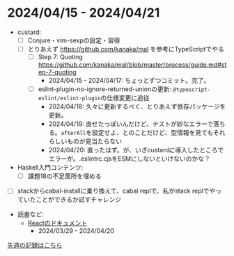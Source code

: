 # 2024/04/15 - 2024/04/21

- custard:
    - [ ] Conjure・vim-sexpの設定・習得
    - [ ] とりあえず <https://github.com/kanaka/mal> を参考にTypeScriptでやる
        - [ ] Step 7: Quoting <https://github.com/kanaka/mal/blob/master/process/guide.md#step-7-quoting>
            - 2024/04/15 - 2024/04/17: ちょっとずつコミット。完了。
        - [ ] eslint-plugin-no-ignore-returned-unionの更新: `@typescript-eslint/eslint-plugin`の仕様変更に追従
            - 2024/04/18: 久々に更新するべく、とりあえず依存パッケージを更新。
            - 2024/04/19: 直せたっぽいんだけど、テストが妙なエラーで落ちる。`afterAll`を設定せよ、とのことだけど、型情報を見てもそれらしいものが見当たらない
            - 2024/04/20: 直ったはず。が、いざcustardに導入したところでエラーが。.eslintrc.cjsをESMにしないといけないのかな？
- Haskell入門コンテンツ:
    - [ ] 課題18の不足箇所を埋める
- [ ] stackからcabal-installに乗り換えて、cabal replで、私がstack replでやっていたことができるか試すチャレンジ
- 読書など:
    - [Reactのドキュメント](https://ja.react.dev/learn)
        - 2024/03/29 - 2024/04/20

[先週の記録はこちら](https://github.com/igrep/daily-commits/blob/6ece6e1bd6fcd7427f0f1d02847523e4e195deff/yesterday.md)
